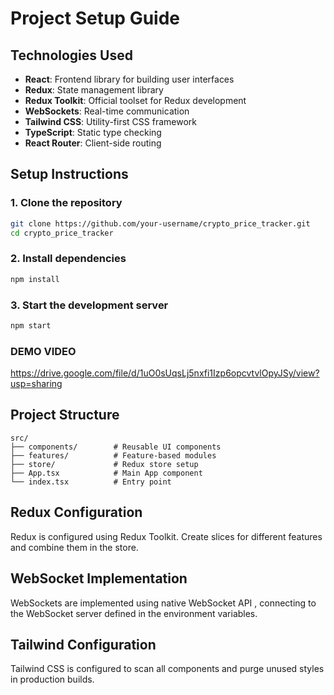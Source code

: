 
# Project Setup Guide

## Technologies Used

-   **React**: Frontend library for building user interfaces
-   **Redux**: State management library
-   **Redux Toolkit**: Official toolset for Redux development
-   **WebSockets**: Real-time communication
-   **Tailwind CSS**: Utility-first CSS framework
-   **TypeScript**: Static type checking
-   **React Router**: Client-side routing


## Setup Instructions

### 1. Clone the repository

```bash
git clone https://github.com/your-username/crypto_price_tracker.git
cd crypto_price_tracker

```

### 2. Install dependencies

```bash
npm install

```


### 3. Start the development server

```bash
npm start

```
### DEMO VIDEO
https://drive.google.com/file/d/1uO0sUqsLj5nxfi1Izp6opcvtvlOpyJSy/view?usp=sharing


## Project Structure

```
src/
├── components/        # Reusable UI components
├── features/          # Feature-based modules
├── store/             # Redux store setup
├── App.tsx            # Main App component
└── index.tsx          # Entry point

```

## Redux Configuration

Redux is configured using Redux Toolkit. Create slices for different features and combine them in the store.

## WebSocket Implementation

WebSockets are implemented using native WebSocket API , connecting to the WebSocket server defined in the environment variables.

## Tailwind Configuration

Tailwind CSS is configured to scan all components and purge unused styles in production builds.
